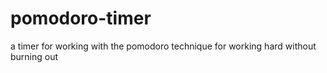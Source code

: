 # pomodoro-timer
a timer for working with the pomodoro technique for working hard without burning out
